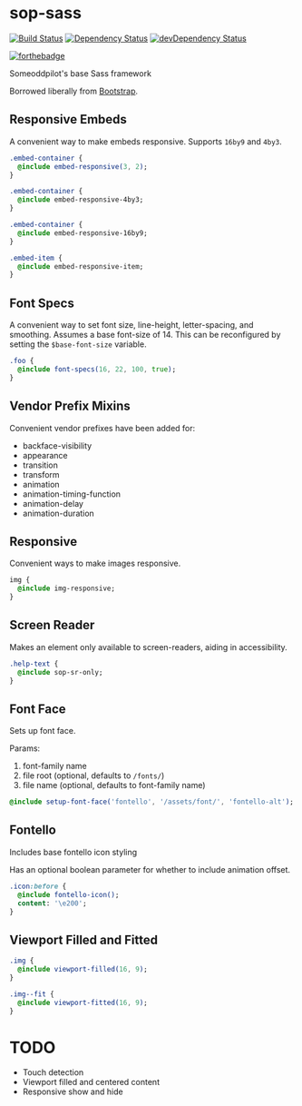 sop-sass
========

[![Build Status](https://travis-ci.org/SomeoddpilotInc/sop-sass.svg?branch=master)](https://travis-ci.org/SomeoddpilotInc/sop-sass)
[![Dependency Status](https://david-dm.org/SomeoddpilotInc/sop-sass.svg)](https://david-dm.org/SomeoddpilotInc/sop-sass)
[![devDependency Status](https://david-dm.org/SomeoddpilotInc/sop-sass/dev-status.svg)](https://david-dm.org/SomeoddpilotInc/sop-sass#info=devDependencies)

[![forthebadge](https://forthebadge.com/images/badges/built-with-grammas-recipe.svg)](https://forthebadge.com)

Someoddpilot's base Sass framework

Borrowed liberally from [Bootstrap](http://getbootstrap.com).

## Responsive Embeds

A convenient way to make embeds responsive. Supports `16by9` and `4by3`.

```sass
.embed-container {
  @include embed-responsive(3, 2);
}

.embed-container {
  @include embed-responsive-4by3;
}

.embed-container {
  @include embed-responsive-16by9;
}

.embed-item {
  @include embed-responsive-item;
}
```

## Font Specs

A convenient way to set font size, line-height, letter-spacing, and smoothing. Assumes a base font-size of 14. This can be reconfigured by setting the `$base-font-size` variable.

```sass
.foo {
  @include font-specs(16, 22, 100, true);
}
```

## Vendor Prefix Mixins

Convenient vendor prefixes have been added for:

* backface-visibility
* appearance
* transition
* transform
* animation
* animation-timing-function
* animation-delay
* animation-duration

## Responsive

Convenient ways to make images responsive.

```sass
img {
  @include img-responsive;
}
```

## Screen Reader

Makes an element only available to screen-readers, aiding in accessibility.

```sass
.help-text {
  @include sop-sr-only;
}
```

## Font Face

Sets up font face.

Params:

1. font-family name
2. file root (optional, defaults to `/fonts/`)
3. file name (optional, defaults to font-family name)

```sass
@include setup-font-face('fontello', '/assets/font/', 'fontello-alt');
```

## Fontello

Includes base fontello icon styling

Has an optional boolean parameter for whether to include animation offset.

```sass
.icon:before {
  @include fontello-icon();
  content: '\e200';
}
```

## Viewport Filled and Fitted

```sass
.img {
  @include viewport-filled(16, 9);
}

.img--fit {
  @include viewport-fitted(16, 9);
}
```

# TODO

* Touch detection
* Viewport filled and centered content
* Responsive show and hide
